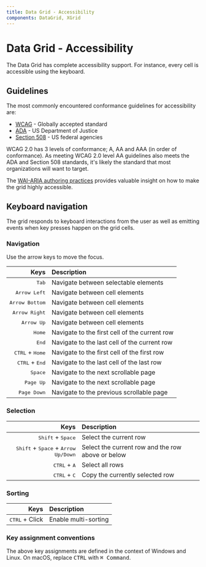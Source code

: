 ```yaml
---
title: Data Grid - Accessibility
components: DataGrid, XGrid
---
```


# Data Grid - Accessibility

<p class="description">The Data Grid has complete accessibility support. For instance, every cell is accessible using the keyboard.</p>

## Guidelines

The most commonly encountered conformance guidelines for accessibility are:

- [WCAG](https://www.w3.org/WAI/standards-guidelines/wcag/) - Globally accepted standard
- [ADA](https://www.ada.gov/) - US Department of Justice
- [Section 508](https://www.section508.gov/) - US federal agencies

WCAG 2.0 has 3 levels of conformance; A, AA and AAA (in order of conformance).
As meeting WCAG 2.0 level AA guidelines also meets the ADA and Section 508 standards, it's likely the standard that most organizations will want to target.

The [WAI-ARIA authoring practices](https://www.w3.org/TR/wai-aria-practices/#grid) provides valuable insight on how to make the grid highly accessible.

## Keyboard navigation

The grid responds to keyboard interactions from the user as well as emitting events when key presses happen on the grid cells.

### Navigation

Use the arrow keys to move the focus.

|                              Keys | Description                                   |
| --------------------------------: | :-------------------------------------------- |
|                    <kbd>Tab</kbd> | Navigate between selectable elements          |
|             <kbd>Arrow Left</kbd> | Navigate between cell elements                |
|           <kbd>Arrow Bottom</kbd> | Navigate between cell elements                |
|            <kbd>Arrow Right</kbd> | Navigate between cell elements                |
|               <kbd>Arrow Up</kbd> | Navigate between cell elements                |
|                   <kbd>Home</kbd> | Navigate to the first cell of the current row |
|                    <kbd>End</kbd> | Navigate to the last cell of the current row  |
| <kbd>CTRL</kbd> + <kbd>Home</kbd> | Navigate to the first cell of the first row   |
|  <kbd>CTRL</kbd> + <kbd>End</kbd> | Navigate to the last cell of the last row     |
|                  <kbd>Space</kbd> | Navigate to the next scrollable page          |
|                <kbd>Page Up</kbd> | Navigate to the next scrollable page          |
|              <kbd>Page Down</kbd> | Navigate to the previous scrollable page      |

### Selection

|                                                           Keys | Description                                       |
| -------------------------------------------------------------: | :------------------------------------------------ |
|                            <kbd>Shift</kbd> + <kbd>Space</kbd> | Select the current row                            |
| <kbd>Shift</kbd> + <kbd>Space</kbd> + <kbd>Arrow Up/Down</kbd> | Select the current row and the row above or below |
|                                 <kbd>CTRL</kbd> + <kbd>A</kbd> | Select all rows                                   |
|                                 <kbd>CTRL</kbd> + <kbd>C</kbd> | Copy the currently selected row                   |

### Sorting

|                    Keys | Description          |
| ----------------------: | :------------------- |
| <kbd>CTRL</kbd> + Click | Enable multi-sorting |

### Key assignment conventions

The above key assignments are defined in the context of Windows and Linux.
On macOS, replace <kbd>CTRL</kbd> with <kbd>⌘ Command</kbd>.
